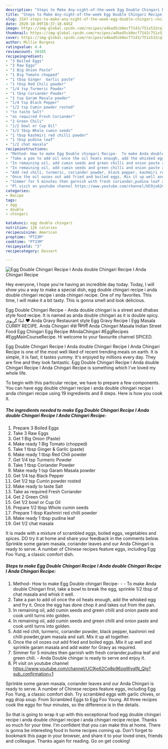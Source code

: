 ```yaml
---
description: "Steps to Make Any-night-of-the-week Egg Double Chingari Recipe I Anda double Chingari Recipe I Anda Chingari Recipe"
title: "Steps to Make Any-night-of-the-week Egg Double Chingari Recipe I Anda double Chingari Recipe I Anda Chingari Recipe"
slug: 1547-steps-to-make-any-night-of-the-week-egg-double-chingari-recipe-i-anda-double-chingari-recipe-i-anda-chingari-recipe
date: 2020-10-09T16:37:18.645Z
image: https://img-global.cpcdn.com/recipes/a4bad5cb0ecf7143/751x532cq70/egg-double-chingari-recipe-i-anda-double-chingari-recipe-i-anda-chingari-recipe-recipe-main-photo.jpg
thumbnail: https://img-global.cpcdn.com/recipes/a4bad5cb0ecf7143/751x532cq70/egg-double-chingari-recipe-i-anda-double-chingari-recipe-i-anda-chingari-recipe-recipe-main-photo.jpg
cover: https://img-global.cpcdn.com/recipes/a4bad5cb0ecf7143/751x532cq70/egg-double-chingari-recipe-i-anda-double-chingari-recipe-i-anda-chingari-recipe-recipe-main-photo.jpg
author: Millie Burgess
ratingvalue: 4.4
reviewcount: 30105
recipeingredient:
- "3 Boiled Eggs"
- "3 Raw Eggs"
- "1 Big Onion Paste"
- "1 Big Tomato chopped"
- "1 tbsp Ginger  Garlic paste"
- "1 tbsp Red Chili powder"
- "1/4 tsp Turmeric Powder"
- "1 tbsp Coriander Powder"
- "1 tsp Garam Masala powder"
- "1/4 tsp Black Pepper"
- "1/2 tsp Cumin powder rosted"
- "to taste Salt"
- "as required Fresh Coriander"
- "2 Green Chili"
- "1/2 bowl or Cup Oil"
- "1/2 tbsp Whole cumin seeds"
- "1 tbsp Kashmiri red chilli powder"
- "1 tbsp pudina leaf"
- "1/2 chat masala"
recipeinstructions:
- "Method- How to make Egg Double chingari Recipe-  To make Anda double Chingari first, take a bowl to break the egg, sprinkle 1/2 tbsp of chat masala and whisk it well."
- "Take a pan to add oil once the oil heats enough, add the whisked egg and fry it. Once the egg has done chop it and takes out from the pan."
- "In remaining oil, add cumin seeds and green chilli and onion paste and cook until turns into golden."
- "In remaining oil, add cumin seeds and green chilli and onion paste and cook until turns into golden."
- "Add red chili, turmeric, coriander powder, black pepper, kashmiri red chilli powder,gram masala and salt. Mix it up all together."
- "Once the oil oozes out add fried and boiled eggs. Mix it up well and sprinkle garam masala and add water for Gravy as required."
- "Simmer for 5 minutes then garnish with fresh coriander,pudina leaf and green chili. Anda Double chingar is ready to serve and enjoy it."
- "Pl visit on youtube channel https://www.youtube.com/channel/UC9jo62Cq8p96zgWvqIN_Qlg?sub_confirmation=1"
categories:
- Recipe
tags:
- egg
- double
- chingari

katakunci: egg double chingari 
nutrition: 126 calories
recipecuisine: American
preptime: "PT23M"
cooktime: "PT33M"
recipeyield: "3"
recipecategory: Dessert

---
```



![Egg Double Chingari Recipe I Anda double Chingari Recipe I Anda Chingari Recipe](https://img-global.cpcdn.com/recipes/a4bad5cb0ecf7143/751x532cq70/egg-double-chingari-recipe-i-anda-double-chingari-recipe-i-anda-chingari-recipe-recipe-main-photo.jpg)

Hey everyone, I hope you're having an incredible day today. Today, I will show you a way to make a special dish, egg double chingari recipe i anda double chingari recipe i anda chingari recipe. One of my favorites. This time, I will make it a bit tasty. This is gonna smell and look delicious.

Egg Double Chingari Recipe - Anda double chingari is a street and dhabas style food recipe. It is named as anda double chingari as it is double spicy. انڈا گریوی ♥️ Anda Gravy Restaurant style Egg Gravy Recipe I Egg Masala CURRY RECIPE. Anda Chingari अंडा चिंगारी Anda Chingari Masala Indian Street Food Egg Chingari Egg Recipe #AndaChingari #EggRecipes #EggMainCourseRecipe. Hi welcome to your favourite channel SPICED.

Egg Double Chingari Recipe I Anda double Chingari Recipe I Anda Chingari Recipe is one of the most well liked of recent trending meals on earth. It is simple, it is fast, it tastes yummy. It's enjoyed by millions every day. They are fine and they look fantastic. Egg Double Chingari Recipe I Anda double Chingari Recipe I Anda Chingari Recipe is something which I've loved my whole life.


To begin with this particular recipe, we have to prepare a few components. You can have egg double chingari recipe i anda double chingari recipe i anda chingari recipe using 19 ingredients and 8 steps. Here is how you cook it.

<!--inarticleads1-->

##### The ingredients needed to make Egg Double Chingari Recipe I Anda double Chingari Recipe I Anda Chingari Recipe:

1. Prepare 3 Boiled Eggs
1. Take 3 Raw Eggs
1. Get 1 Big Onion (Paste)
1. Make ready 1 Big Tomato (chopped)
1. Take 1 tbsp Ginger &amp; Garlic (paste)
1. Make ready 1 tbsp Red Chili powder
1. Get 1/4 tsp Turmeric Powder
1. Take 1 tbsp Coriander Powder
1. Make ready 1 tsp Garam Masala powder
1. Get 1/4 tsp Black Pepper
1. Get 1/2 tsp Cumin powder rosted
1. Make ready to taste Salt
1. Take as required Fresh Coriander
1. Get 2 Green Chili
1. Get 1/2 bowl or Cup Oil
1. Prepare 1/2 tbsp Whole cumin seeds
1. Prepare 1 tbsp Kashmiri red chilli powder
1. Make ready 1 tbsp pudina leaf
1. Get 1/2 chat masala


It is made with a mixture of scrambled eggs, boiled eggs, vegetables and spices. DO try it at home and share your feedback in the comments below. Sprinkle some garam masala, coriander leaves and our Anda Chingari is ready to serve. A number of Chinese recipes feature eggs, including Egg Foo Yung, a classic comfort dish. 

<!--inarticleads2-->

##### Steps to make Egg Double Chingari Recipe I Anda double Chingari Recipe I Anda Chingari Recipe:

1. Method- How to make Egg Double chingari Recipe- -  - To make Anda double Chingari first, take a bowl to break the egg, sprinkle 1/2 tbsp of chat masala and whisk it well.
1. Take a pan to add oil once the oil heats enough, add the whisked egg and fry it. Once the egg has done chop it and takes out from the pan.
1. In remaining oil, add cumin seeds and green chilli and onion paste and cook until turns into golden.
1. In remaining oil, add cumin seeds and green chilli and onion paste and cook until turns into golden.
1. Add red chili, turmeric, coriander powder, black pepper, kashmiri red chilli powder,gram masala and salt. Mix it up all together.
1. Once the oil oozes out add fried and boiled eggs. Mix it up well and sprinkle garam masala and add water for Gravy as required.
1. Simmer for 5 minutes then garnish with fresh coriander,pudina leaf and green chili. - Anda Double chingar is ready to serve and enjoy it.
1. Pl visit on youtube channel https://www.youtube.com/channel/UC9jo62Cq8p96zgWvqIN_Qlg?sub_confirmation=1


Sprinkle some garam masala, coriander leaves and our Anda Chingari is ready to serve. A number of Chinese recipes feature eggs, including Egg Foo Yung, a classic comfort dish. Try scrambled eggs with garlic chives, or egg drop soup. From Scrambled Eggs to Egg Foo Young. All three recipes cook the eggs for four minutes, so the difference is in the details. 

So that is going to wrap it up with this exceptional food egg double chingari recipe i anda double chingari recipe i anda chingari recipe recipe. Thanks so much for your time. I'm confident that you can make this at home. There is gonna be interesting food in home recipes coming up. Don't forget to bookmark this page in your browser, and share it to your loved ones, friends and colleague. Thanks again for reading. Go on get cooking!
